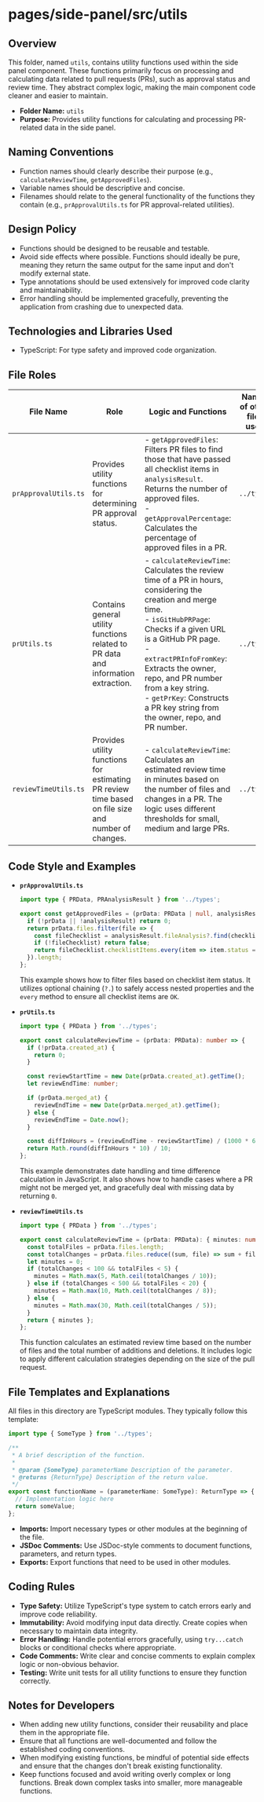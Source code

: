 # pages/side-panel/src/utils

## Overview

This folder, named `utils`, contains utility functions used within the side panel component. These functions primarily focus on processing and calculating data related to pull requests (PRs), such as approval status and review time. They abstract complex logic, making the main component code cleaner and easier to maintain.

- **Folder Name:** `utils`
- **Purpose:** Provides utility functions for calculating and processing PR-related data in the side panel.

## Naming Conventions

-   Function names should clearly describe their purpose (e.g., `calculateReviewTime`, `getApprovedFiles`).
-   Variable names should be descriptive and concise.
-   Filenames should relate to the general functionality of the functions they contain (e.g., `prApprovalUtils.ts` for PR approval-related utilities).

## Design Policy

-   Functions should be designed to be reusable and testable.
-   Avoid side effects where possible. Functions should ideally be pure, meaning they return the same output for the same input and don't modify external state.
-   Type annotations should be used extensively for improved code clarity and maintainability.
-   Error handling should be implemented gracefully, preventing the application from crashing due to unexpected data.

## Technologies and Libraries Used

-   TypeScript: For type safety and improved code organization.

## File Roles

| File Name         | Role                                                                                                        | Logic and Functions                                                                                                                                                              | Names of other files used |
| ----------------- | ----------------------------------------------------------------------------------------------------------- | -------------------------------------------------------------------------------------------------------------------------------------------------------------------------------- | ------------------------- |
| `prApprovalUtils.ts` | Provides utility functions for determining PR approval status.                                             | - `getApprovedFiles`: Filters PR files to find those that have passed all checklist items in `analysisResult`.  Returns the number of approved files.<br>- `getApprovalPercentage`: Calculates the percentage of approved files in a PR. | `../types`                |
| `prUtils.ts`        | Contains general utility functions related to PR data and information extraction.                                | - `calculateReviewTime`: Calculates the review time of a PR in hours, considering the creation and merge time.<br>- `isGitHubPRPage`: Checks if a given URL is a GitHub PR page.<br>- `extractPRInfoFromKey`: Extracts the owner, repo, and PR number from a key string.<br>- `getPrKey`: Constructs a PR key string from the owner, repo, and PR number. | `../types`                |
| `reviewTimeUtils.ts`| Provides utility functions for estimating PR review time based on file size and number of changes. | - `calculateReviewTime`: Calculates an estimated review time in minutes based on the number of files and changes in a PR. The logic uses different thresholds for small, medium and large PRs. | `../types`                |

## Code Style and Examples

-   **`prApprovalUtils.ts`**
    ```typescript
    import type { PRData, PRAnalysisResult } from '../types';

    export const getApprovedFiles = (prData: PRData | null, analysisResult: PRAnalysisResult | undefined): number => {
      if (!prData || !analysisResult) return 0;
      return prData.files.filter(file => {
        const fileChecklist = analysisResult.fileAnalysis?.find(checklist => checklist.filename === file.filename);
        if (!fileChecklist) return false;
        return fileChecklist.checklistItems.every(item => item.status === 'OK');
      }).length;
    };
    ```
    This example shows how to filter files based on checklist item status. It utilizes optional chaining (`?.`) to safely access nested properties and the `every` method to ensure all checklist items are `OK`.

-   **`prUtils.ts`**
    ```typescript
    import type { PRData } from '../types';

    export const calculateReviewTime = (prData: PRData): number => {
      if (!prData.created_at) {
        return 0;
      }

      const reviewStartTime = new Date(prData.created_at).getTime();
      let reviewEndTime: number;

      if (prData.merged_at) {
        reviewEndTime = new Date(prData.merged_at).getTime();
      } else {
        reviewEndTime = Date.now();
      }

      const diffInHours = (reviewEndTime - reviewStartTime) / (1000 * 60 * 60);
      return Math.round(diffInHours * 10) / 10;
    };
    ```
    This example demonstrates date handling and time difference calculation in JavaScript.  It also shows how to handle cases where a PR might not be merged yet, and gracefully deal with missing data by returning `0`.

-   **`reviewTimeUtils.ts`**
    ```typescript
    import type { PRData } from '../types';

    export const calculateReviewTime = (prData: PRData): { minutes: number } => {
      const totalFiles = prData.files.length;
      const totalChanges = prData.files.reduce((sum, file) => sum + file.additions + file.deletions, 0);
      let minutes = 0;
      if (totalChanges < 100 && totalFiles < 5) {
        minutes = Math.max(5, Math.ceil(totalChanges / 10));
      } else if (totalChanges < 500 && totalFiles < 20) {
        minutes = Math.max(10, Math.ceil(totalChanges / 8));
      } else {
        minutes = Math.max(30, Math.ceil(totalChanges / 5));
      }
      return { minutes };
    };
    ```
    This function calculates an estimated review time based on the number of files and the total number of additions and deletions. It includes logic to apply different calculation strategies depending on the size of the pull request.

## File Templates and Explanations

All files in this directory are TypeScript modules. They typically follow this template:

```typescript
import type { SomeType } from '../types';

/**
 * A brief description of the function.
 *
 * @param {SomeType} parameterName Description of the parameter.
 * @returns {ReturnType} Description of the return value.
 */
export const functionName = (parameterName: SomeType): ReturnType => {
  // Implementation logic here
  return someValue;
};
```

-   **Imports:** Import necessary types or other modules at the beginning of the file.
-   **JSDoc Comments:** Use JSDoc-style comments to document functions, parameters, and return types.
-   **Exports:** Export functions that need to be used in other modules.

## Coding Rules

-   **Type Safety:** Utilize TypeScript's type system to catch errors early and improve code reliability.
-   **Immutability:** Avoid modifying input data directly. Create copies when necessary to maintain data integrity.
-   **Error Handling:** Handle potential errors gracefully, using `try...catch` blocks or conditional checks where appropriate.
-   **Code Comments:** Write clear and concise comments to explain complex logic or non-obvious behavior.
-   **Testing:** Write unit tests for all utility functions to ensure they function correctly.

## Notes for Developers

-   When adding new utility functions, consider their reusability and place them in the appropriate file.
-   Ensure that all functions are well-documented and follow the established coding conventions.
-   When modifying existing functions, be mindful of potential side effects and ensure that the changes don't break existing functionality.
-   Keep functions focused and avoid writing overly complex or long functions. Break down complex tasks into smaller, more manageable functions.
